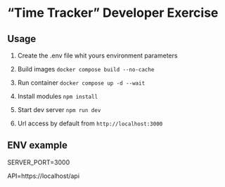 # “Time Tracker” Developer Exercise
   
## Usage

1. Create the .env file whit yours environment parameters

2. Build images `docker compose build --no-cache`

3. Run container `docker compose up -d --wait`

4. Install modules `npm install`

5. Start dev server `npm run dev`

6. Url access by default from `http://localhost:3000` 



## ENV example

SERVER_PORT=3000

API=https://localhost/api
